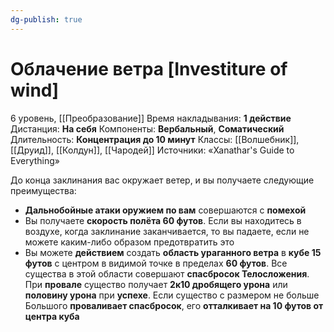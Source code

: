 ```yaml
---
dg-publish: true
---
```

# Облачение ветра [Investiture of wind]
6 уровень, [[Преобразование]]
Время накладывания: **1 действие**
Дистанция: **На себя**
Компоненты: **Вербальный**, **Соматический**
Длительность: **Концентрация до 10 минут**
Классы: [[Волшебник]], [[Друид]], [[Колдун]], [[Чародей]]
Источники: «Xanathar's Guide to Everything»

До конца заклинания вас окружает ветер, и вы получаете следующие преимущества:

- **Дальнобойные атаки оружием по вам** совершаются с **помехой**
- Вы получаете **скорость полёта 60 футов**. Если вы находитесь в воздухе, когда заклинание заканчивается, то вы падаете, если не можете каким-либо образом предотвратить это
- Вы можете **действием** создать **область ураганного ветра** в **кубе 15 футов** с центром в видимой точке в пределах **60 футов**. Все существа в этой области совершают **спасбросок Телосложения**. При **провале** существо получает **2к10 дробящего урона** или **половину урона** при **успехе**. Если существо с размером не больше Большого **проваливает спасбросок**, его **отталкивает на 10 футов от центра куба**